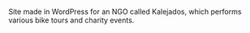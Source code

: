 Site made in WordPress for an NGO called Kalejados, which performs various bike tours and charity events.

